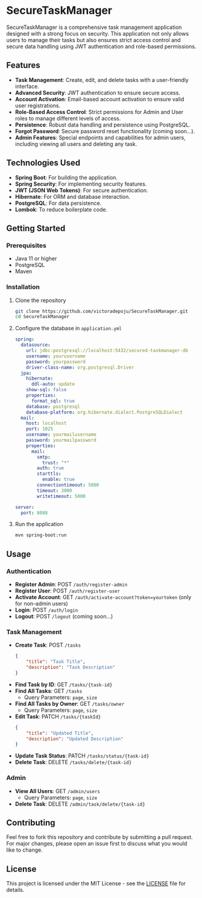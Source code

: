 # SecureTaskManager

SecureTaskManager is a comprehensive task management application designed with a strong focus on security. This application not only allows users to manage their tasks but also ensures strict access control and secure data handling using JWT authentication and role-based permissions.

## Features

- **Task Management**: Create, edit, and delete tasks with a user-friendly interface.
- **Advanced Security**: JWT authentication to ensure secure access.
- **Account Activation**: Email-based account activation to ensure valid user registrations.
- **Role-Based Access Control**: Strict permissions for Admin and User roles to manage different levels of access.
- **Persistence**: Robust data handling and persistence using PostgreSQL.
- **Forgot Password**: Secure password reset functionality (coming soon...).
- **Admin Features**: Special endpoints and capabilities for admin users, including viewing all users and deleting any task.

## Technologies Used

- **Spring Boot**: For building the application.
- **Spring Security**: For implementing security features.
- **JWT (JSON Web Tokens)**: For secure authentication.
- **Hibernate**: For ORM and database interaction.
- **PostgreSQL**: For data persistence.
- **Lombok**: To reduce boilerplate code.

## Getting Started

### Prerequisites

- Java 11 or higher
- PostgreSQL
- Maven

### Installation

1. Clone the repository
    ```bash
    git clone https://github.com/victoradepoju/SecureTaskManager.git
    cd SecureTaskManager
    ```
2. Configure the database in `application.yml`
    ```yaml
    spring:
      datasource:
        url: jdbc:postgresql://localhost:5432/secured-taskmanager-db
        username: yourusername
        password: yourpassword
        driver-class-name: org.postgresql.Driver
      jpa:
        hibernate:
          ddl-auto: update
        show-sql: false
        properties:
          format_sql: true
        database: postgresql
        database-platform: org.hibernate.dialect.PostgreSQLDialect
      mail:
        host: localhost
        port: 1025
        username: yourmailusername
        password: yourmailpassword
        properties:
          mail:
            smtp:
              trust: "*"
            auth: true
            starttls:
              enable: true
            connectiontimeout: 5000
            timeout: 3000
            writetimeout: 5000

    server:
      port: 8088
    ```
3. Run the application
    ```bash
    mvn spring-boot:run
    ```

## Usage

### Authentication

- **Register Admin**: POST `/auth/register-admin`
- **Register User**: POST `/auth/register-user`
- **Activate Account**: GET `/auth/activate-account?token=yourtoken` (only for non-admin users)
- **Login**: POST `/auth/login`
- **Logout**: POST `/logout` (coming soon...)

### Task Management

- **Create Task**: POST `/tasks`
    ```json
    {
        "title": "Task Title",
        "description": "Task Description"
    }
    ```
- **Find Task by ID**: GET `/tasks/{task-id}`
- **Find All Tasks**: GET `/tasks`
    - Query Parameters: `page`, `size`
- **Find All Tasks by Owner**: GET `/tasks/owner`
    - Query Parameters: `page`, `size`
- **Edit Task**: PATCH `/tasks/{taskId}`
    ```json
    {
        "title": "Updated Title",
        "description": "Updated Description"
    }
    ```
- **Update Task Status**: PATCH `/tasks/status/{task-id}`
- **Delete Task**: DELETE `/tasks/delete/{task-id}`

### Admin

- **View All Users**: GET `/admin/users`
    - Query Parameters: `page`, `size`
- **Delete Task**: DELETE `/admin/task/delete/{task-id}`

## Contributing

Feel free to fork this repository and contribute by submitting a pull request. For major changes, please open an issue first to discuss what you would like to change.

## License

This project is licensed under the MIT License - see the [LICENSE](LICENSE) file for details.
